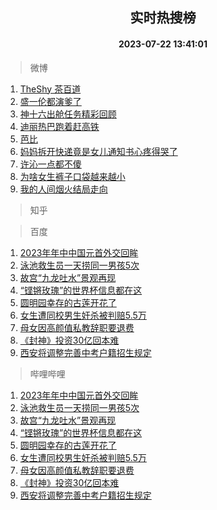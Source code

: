 <div align="center"><h2>实时热搜榜</h2><h4>2023-07-22 13:41:01</h4></div>

> 微博  

1. [TheShy 茶百道](https://s.weibo.com/weibo?q=TheShy%20%E8%8C%B6%E7%99%BE%E9%81%93&t=31&band_rank=1&Refer=top)<br />
2. [盛一伦都演爹了](https://s.weibo.com/weibo?q=%23%E7%9B%9B%E4%B8%80%E4%BC%A6%E9%83%BD%E6%BC%94%E7%88%B9%E4%BA%86%23&t=31&band_rank=2&Refer=top)<br />
3. [神十六出舱任务精彩回顾](https://s.weibo.com/weibo?q=%23%E7%A5%9E%E5%8D%81%E5%85%AD%E5%87%BA%E8%88%B1%E4%BB%BB%E5%8A%A1%E7%B2%BE%E5%BD%A9%E5%9B%9E%E9%A1%BE%23&t=31&band_rank=3&Refer=top)<br />
4. [迪丽热巴跑着赶高铁](https://s.weibo.com/weibo?q=%23%E8%BF%AA%E4%B8%BD%E7%83%AD%E5%B7%B4%E8%B7%91%E7%9D%80%E8%B5%B6%E9%AB%98%E9%93%81%23&t=31&band_rank=4&Refer=top)<br />
5. [芭比](https://s.weibo.com/weibo?q=%E8%8A%AD%E6%AF%94&t=31&band_rank=5&Refer=top)<br />
6. [妈妈拆开快递竟是女儿通知书心疼得哭了](https://s.weibo.com/weibo?q=%23%E5%A6%88%E5%A6%88%E6%8B%86%E5%BC%80%E5%BF%AB%E9%80%92%E7%AB%9F%E6%98%AF%E5%A5%B3%E5%84%BF%E9%80%9A%E7%9F%A5%E4%B9%A6%E5%BF%83%E7%96%BC%E5%BE%97%E5%93%AD%E4%BA%86%23&t=31&band_rank=6&Refer=top)<br />
7. [许沁一点都不傻](https://s.weibo.com/weibo?q=%23%E8%AE%B8%E6%B2%81%E4%B8%80%E7%82%B9%E9%83%BD%E4%B8%8D%E5%82%BB%23&t=31&band_rank=7&Refer=top)<br />
8. [为啥女生裤子口袋越来越小](https://s.weibo.com/weibo?q=%23%E4%B8%BA%E5%95%A5%E5%A5%B3%E7%94%9F%E8%A3%A4%E5%AD%90%E5%8F%A3%E8%A2%8B%E8%B6%8A%E6%9D%A5%E8%B6%8A%E5%B0%8F%23&t=31&band_rank=8&Refer=top)<br />
9. [我的人间烟火结局走向](https://s.weibo.com/weibo?q=%23%E6%88%91%E7%9A%84%E4%BA%BA%E9%97%B4%E7%83%9F%E7%81%AB%E7%BB%93%E5%B1%80%E8%B5%B0%E5%90%91%23&t=31&band_rank=9&Refer=top)<br />

> 知乎  


> 百度  

1. [2023年年中中国元首外交回眸](https://www.baidu.com/s?wd=2023%E5%B9%B4%E5%B9%B4%E4%B8%AD%E4%B8%AD%E5%9B%BD%E5%85%83%E9%A6%96%E5%A4%96%E4%BA%A4%E5%9B%9E%E7%9C%B8&sa=fyb_news&rsv_dl=fyb_news)<br />
2. [泳池救生员一天捞同一男孩5次](https://www.baidu.com/s?wd=%E6%B3%B3%E6%B1%A0%E6%95%91%E7%94%9F%E5%91%98%E4%B8%80%E5%A4%A9%E6%8D%9E%E5%90%8C%E4%B8%80%E7%94%B7%E5%AD%A95%E6%AC%A1&sa=fyb_news&rsv_dl=fyb_news)<br />
3. [故宫“九龙吐水”景观再现](https://www.baidu.com/s?wd=%E6%95%85%E5%AE%AB%E2%80%9C%E4%B9%9D%E9%BE%99%E5%90%90%E6%B0%B4%E2%80%9D%E6%99%AF%E8%A7%82%E5%86%8D%E7%8E%B0&sa=fyb_news&rsv_dl=fyb_news)<br />
4. [“铿锵玫瑰”的世界杯信息都在这](https://www.baidu.com/s?wd=%E2%80%9C%E9%93%BF%E9%94%B5%E7%8E%AB%E7%91%B0%E2%80%9D%E7%9A%84%E4%B8%96%E7%95%8C%E6%9D%AF%E4%BF%A1%E6%81%AF%E9%83%BD%E5%9C%A8%E8%BF%99&sa=fyb_news&rsv_dl=fyb_news)<br />
5. [圆明园幸存的古莲开花了](https://www.baidu.com/s?wd=%E5%9C%86%E6%98%8E%E5%9B%AD%E5%B9%B8%E5%AD%98%E7%9A%84%E5%8F%A4%E8%8E%B2%E5%BC%80%E8%8A%B1%E4%BA%86&sa=fyb_news&rsv_dl=fyb_news)<br />
6. [女生遭同校男生奸杀被判赔5.5万](https://www.baidu.com/s?wd=%E5%A5%B3%E7%94%9F%E9%81%AD%E5%90%8C%E6%A0%A1%E7%94%B7%E7%94%9F%E5%A5%B8%E6%9D%80%E8%A2%AB%E5%88%A4%E8%B5%945.5%E4%B8%87&sa=fyb_news&rsv_dl=fyb_news)<br />
7. [母女因高颜值私教辞职要退费](https://www.baidu.com/s?wd=%E6%AF%8D%E5%A5%B3%E5%9B%A0%E9%AB%98%E9%A2%9C%E5%80%BC%E7%A7%81%E6%95%99%E8%BE%9E%E8%81%8C%E8%A6%81%E9%80%80%E8%B4%B9&sa=fyb_news&rsv_dl=fyb_news)<br />
8. [《封神》投资30亿回本难](https://www.baidu.com/s?wd=%E3%80%8A%E5%B0%81%E7%A5%9E%E3%80%8B%E6%8A%95%E8%B5%8430%E4%BA%BF%E5%9B%9E%E6%9C%AC%E9%9A%BE&sa=fyb_news&rsv_dl=fyb_news)<br />
9. [西安将调整完善中考户籍招生规定](https://www.baidu.com/s?wd=%E8%A5%BF%E5%AE%89%E5%B0%86%E8%B0%83%E6%95%B4%E5%AE%8C%E5%96%84%E4%B8%AD%E8%80%83%E6%88%B7%E7%B1%8D%E6%8B%9B%E7%94%9F%E8%A7%84%E5%AE%9A&sa=fyb_news&rsv_dl=fyb_news)<br />

> 哔哩哔哩  

1. [2023年年中中国元首外交回眸](https://www.baidu.com/s?wd=2023%E5%B9%B4%E5%B9%B4%E4%B8%AD%E4%B8%AD%E5%9B%BD%E5%85%83%E9%A6%96%E5%A4%96%E4%BA%A4%E5%9B%9E%E7%9C%B8&sa=fyb_news&rsv_dl=fyb_news)<br />
2. [泳池救生员一天捞同一男孩5次](https://www.baidu.com/s?wd=%E6%B3%B3%E6%B1%A0%E6%95%91%E7%94%9F%E5%91%98%E4%B8%80%E5%A4%A9%E6%8D%9E%E5%90%8C%E4%B8%80%E7%94%B7%E5%AD%A95%E6%AC%A1&sa=fyb_news&rsv_dl=fyb_news)<br />
3. [故宫“九龙吐水”景观再现](https://www.baidu.com/s?wd=%E6%95%85%E5%AE%AB%E2%80%9C%E4%B9%9D%E9%BE%99%E5%90%90%E6%B0%B4%E2%80%9D%E6%99%AF%E8%A7%82%E5%86%8D%E7%8E%B0&sa=fyb_news&rsv_dl=fyb_news)<br />
4. [“铿锵玫瑰”的世界杯信息都在这](https://www.baidu.com/s?wd=%E2%80%9C%E9%93%BF%E9%94%B5%E7%8E%AB%E7%91%B0%E2%80%9D%E7%9A%84%E4%B8%96%E7%95%8C%E6%9D%AF%E4%BF%A1%E6%81%AF%E9%83%BD%E5%9C%A8%E8%BF%99&sa=fyb_news&rsv_dl=fyb_news)<br />
5. [圆明园幸存的古莲开花了](https://www.baidu.com/s?wd=%E5%9C%86%E6%98%8E%E5%9B%AD%E5%B9%B8%E5%AD%98%E7%9A%84%E5%8F%A4%E8%8E%B2%E5%BC%80%E8%8A%B1%E4%BA%86&sa=fyb_news&rsv_dl=fyb_news)<br />
6. [女生遭同校男生奸杀被判赔5.5万](https://www.baidu.com/s?wd=%E5%A5%B3%E7%94%9F%E9%81%AD%E5%90%8C%E6%A0%A1%E7%94%B7%E7%94%9F%E5%A5%B8%E6%9D%80%E8%A2%AB%E5%88%A4%E8%B5%945.5%E4%B8%87&sa=fyb_news&rsv_dl=fyb_news)<br />
7. [母女因高颜值私教辞职要退费](https://www.baidu.com/s?wd=%E6%AF%8D%E5%A5%B3%E5%9B%A0%E9%AB%98%E9%A2%9C%E5%80%BC%E7%A7%81%E6%95%99%E8%BE%9E%E8%81%8C%E8%A6%81%E9%80%80%E8%B4%B9&sa=fyb_news&rsv_dl=fyb_news)<br />
8. [《封神》投资30亿回本难](https://www.baidu.com/s?wd=%E3%80%8A%E5%B0%81%E7%A5%9E%E3%80%8B%E6%8A%95%E8%B5%8430%E4%BA%BF%E5%9B%9E%E6%9C%AC%E9%9A%BE&sa=fyb_news&rsv_dl=fyb_news)<br />
9. [西安将调整完善中考户籍招生规定](https://www.baidu.com/s?wd=%E8%A5%BF%E5%AE%89%E5%B0%86%E8%B0%83%E6%95%B4%E5%AE%8C%E5%96%84%E4%B8%AD%E8%80%83%E6%88%B7%E7%B1%8D%E6%8B%9B%E7%94%9F%E8%A7%84%E5%AE%9A&sa=fyb_news&rsv_dl=fyb_news)<br />
